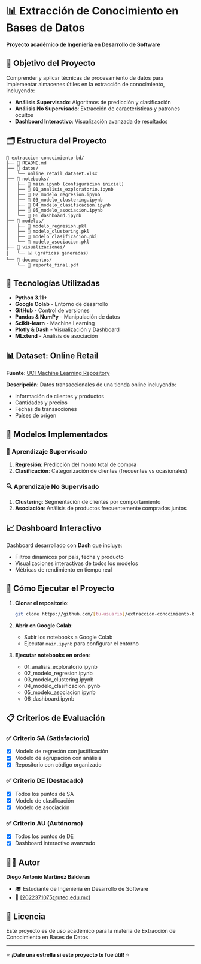 # 📊 Extracción de Conocimiento en Bases de Datos

**Proyecto académico de Ingeniería en Desarrollo de Software**

## 🎯 Objetivo del Proyecto

Comprender y aplicar técnicas de procesamiento de datos para implementar almacenes útiles en la extracción de conocimiento, incluyendo:

- **Análisis Supervisado**: Algoritmos de predicción y clasificación
- **Análisis No Supervisado**: Extracción de características y patrones ocultos
- **Dashboard Interactivo**: Visualización avanzada de resultados

## 🗂️ Estructura del Proyecto

```
📁 extraccion-conocimiento-bd/
├── 📄 README.md
├── 📁 datos/
│   └── online_retail_dataset.xlsx
├── 📁 notebooks/
│   ├── 📓 main.ipynb (configuración inicial)
│   ├── 📓 01_analisis_exploratorio.ipynb
│   ├── 📓 02_modelo_regresion.ipynb
│   ├── 📓 03_modelo_clustering.ipynb
│   ├── 📓 04_modelo_clasificacion.ipynb
│   ├── 📓 05_modelo_asociacion.ipynb
│   └── 📓 06_dashboard.ipynb
├── 📁 modelos/
│   ├── 🤖 modelo_regresion.pkl
│   ├── 🤖 modelo_clustering.pkl
│   ├── 🤖 modelo_clasificacion.pkl
│   └── 🤖 modelo_asociacion.pkl
├── 📁 visualizaciones/
│   └── 📊 (gráficas generadas)
└── 📁 documentos/
    └── 📑 reporte_final.pdf
```

## 🔧 Tecnologías Utilizadas

- **Python 3.11+**
- **Google Colab** - Entorno de desarrollo
- **GitHub** - Control de versiones
- **Pandas & NumPy** - Manipulación de datos
- **Scikit-learn** - Machine Learning
- **Plotly & Dash** - Visualización y Dashboard
- **MLxtend** - Análisis de asociación

## 📊 Dataset: Online Retail

**Fuente**: [UCI Machine Learning Repository](https://archive.ics.uci.edu/ml/datasets/Online+Retail)

**Descripción**: Datos transaccionales de una tienda online incluyendo:
- Información de clientes y productos
- Cantidades y precios
- Fechas de transacciones
- Países de origen

## 🤖 Modelos Implementados

### 🎯 Aprendizaje Supervisado
1. **Regresión**: Predicción del monto total de compra
2. **Clasificación**: Categorización de clientes (frecuentes vs ocasionales)

### 🔍 Aprendizaje No Supervisado
1. **Clustering**: Segmentación de clientes por comportamiento
2. **Asociación**: Análisis de productos frecuentemente comprados juntos

## 📈 Dashboard Interactivo

Dashboard desarrollado con **Dash** que incluye:
- Filtros dinámicos por país, fecha y producto
- Visualizaciones interactivas de todos los modelos
- Métricas de rendimiento en tiempo real

## 🚀 Cómo Ejecutar el Proyecto

1. **Clonar el repositorio**:
   ```bash
   git clone https://github.com/[tu-usuario]/extraccion-conocimiento-bd.git
   ```

2. **Abrir en Google Colab**:
   - Subir los notebooks a Google Colab
   - Ejecutar `main.ipynb` para configurar el entorno

3. **Ejecutar notebooks en orden**:
   - 01_analisis_exploratorio.ipynb
   - 02_modelo_regresion.ipynb
   - 03_modelo_clustering.ipynb
   - 04_modelo_clasificacion.ipynb
   - 05_modelo_asociacion.ipynb
   - 06_dashboard.ipynb

## 📋 Criterios de Evaluación

### ✅ Criterio SA (Satisfactorio)
- [x] Modelo de regresión con justificación
- [x] Modelo de agrupación con análisis
- [x] Repositorio con código organizado

### ✅ Criterio DE (Destacado)
- [x] Todos los puntos de SA
- [x] Modelo de clasificación
- [x] Modelo de asociación

### ✅ Criterio AU (Autónomo)
- [x] Todos los puntos de DE
- [x] Dashboard interactivo avanzado

## 👨‍💻 Autor

**Diego Antonio Martínez Balderas**
- 🎓 Estudiante de Ingeniería en Desarrollo de Software
- 📧 [2022371075@uteq.edu.mx]

## 📝 Licencia

Este proyecto es de uso académico para la materia de Extracción de Conocimiento en Bases de Datos.

---

⭐ **¡Dale una estrella si este proyecto te fue útil!** ⭐
